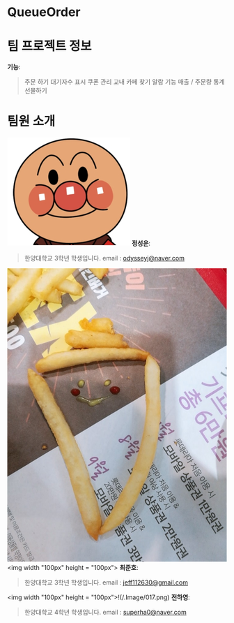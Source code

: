 # QueueOrder

# 팀 프로젝트 정보
**기능**:
> 주문 하기
> 대기자수 표시
> 쿠폰 관리
> 교내 카페 찾기
> 알람 기능
> 매출 / 주문량 통계
> 선물하기

# 팀원 소개
![alter character](./.Image/Hobbangman.jpg)
**정성운**:
> 한양대학교 3학년 학생입니다.
> email : odysseyj@naver.com

![alter character](./.Image/CJH_image.jpeg)<img width "100px" height = "100px"></img>
**최준호**:
> 한양대학교 3학년 학생입니다.
> email : jeff112630@gmail.com

<img width "100px" height = "100px">!(/.Image/017.png)</img>
**전하영**:
> 한양대학교 4학년 학생입니다.
> email : superha0@naver.com

